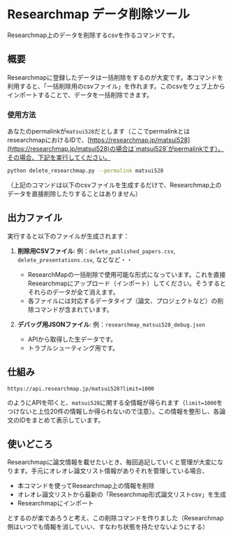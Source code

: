 # Researchmap データ削除ツール

Researchmap上のデータを削除するcsvを作るコマンドです。


## 概要

Researchmapに登録したデータは一括削除をするのが大変です。本コマンドを利用すると、「一括削除用のcsvファイル」を作れます。このcsvをウェブ上からインポートすることで、データを一括削除できます。




### 使用方法
あなたのpermalinkが`matsui528`だとします（ここでpermalinkとはresearchmapにおけるIDで、[https://researchmap.jp/matsui528](https://researchmap.jp/matsui528)の場合は`matsui528`がpermalinkです）。その場合、下記を実行してください。

```bash
python delete_researchmap.py --permalink matsui528
```

（上記のコマンドは以下のcsvファイルを生成するだけで、Researchmap上のデータを直接削除したりすることはありません）


## 出力ファイル

実行すると以下のファイルが生成されます：

1. **削除用CSVファイル**: 例：`delete_published_papers.csv`, `delete_presentations.csv`, などなど・・
   - ResearchMapの一括削除で使用可能な形式になっています。これを直接Researchmapにアップロード（インポート）してください。そうするとそれらのデータが全て消えます。
   - 各ファイルには対応するデータタイプ（論文、プロジェクトなど）の削除コマンドが含まれています。

2. **デバッグ用JSONファイル**: 例：`researchmap_matsui528_debug.json`
   - APIから取得した生データです。
   - トラブルシューティング用です。

## 仕組み
```
https://api.researchmap.jp/matsui528?limit=1000
```
のようにAPIを叩くと、`matsui528`に関する全情報が得られます（`limit=1000`をつけないと上位20件の情報しか得られないので注意）。この情報を整形し、各論文のIDをまとめて表示しています。

## 使いどころ
Researchmapに論文情報を載せたいとき、毎回追記していくと管理が大変になります。手元にオレオレ論文リスト情報がありそれを管理している場合、

- 本コマンドを使ってResearchmap上の情報を削除
- オレオレ論文リストから最新の「Researchmap形式論文リストcsv」を生成
- Researchmapにインポート

とするのが楽であろうと考え、この削除コマンドを作りました（Researchmap側はいつでも情報を消していい、すなわち状態を持たせないようにする）